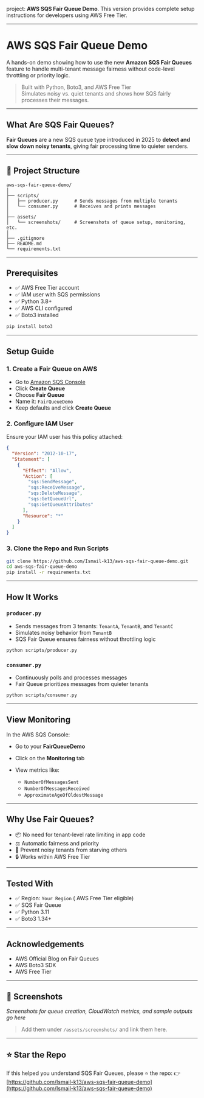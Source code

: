project: **AWS SQS Fair Queue Demo**. This version provides complete setup instructions for developers using AWS Free Tier.

---
# AWS SQS Fair Queue Demo

A hands-on demo showing how to use the new **Amazon SQS Fair Queues** feature to handle multi-tenant message fairness without code-level throttling or priority logic.

>  Built with Python, Boto3, and AWS Free Tier  
>  Simulates noisy vs. quiet tenants and shows how SQS fairly processes their messages.

---

## What Are SQS Fair Queues?

**Fair Queues** are a new SQS queue type introduced in 2025 to **detect and slow down noisy tenants**, giving fair processing time to quieter senders.

---

## 📁 Project Structure

```text
aws-sqs-fair-queue-demo/
│
├── scripts/
│   ├── producer.py      # Sends messages from multiple tenants
│   └── consumer.py      # Receives and prints messages
│
├── assets/
│   └── screenshots/     # Screenshots of queue setup, monitoring, etc.
│
├── .gitignore
├── README.md
└── requirements.txt
````

---

##  Prerequisites

* ✅ AWS Free Tier account
* ✅ IAM user with SQS permissions
* ✅ Python 3.8+
* ✅ AWS CLI configured
* ✅ Boto3 installed

```bash
pip install boto3
```

---

##  Setup Guide

### 1. Create a Fair Queue on AWS

* Go to [Amazon SQS Console](https://console.aws.amazon.com/sqs/)
* Click **Create Queue**
* Choose **Fair Queue**
* Name it: `FairQueueDemo`
* Keep defaults and click **Create Queue**

### 2. Configure IAM User

Ensure your IAM user has this policy attached:

```json
{
  "Version": "2012-10-17",
  "Statement": [
    {
      "Effect": "Allow",
      "Action": [
        "sqs:SendMessage",
        "sqs:ReceiveMessage",
        "sqs:DeleteMessage",
        "sqs:GetQueueUrl",
        "sqs:GetQueueAttributes"
      ],
      "Resource": "*"
    }
  ]
}
```

### 3. Clone the Repo and Run Scripts

```bash
git clone https://github.com/Ismail-k13/aws-sqs-fair-queue-demo.git
cd aws-sqs-fair-queue-demo
pip install -r requirements.txt
```

---

##  How It Works

### `producer.py`

* Sends messages from 3 tenants: `TenantA`, `TenantB`, and `TenantC`
* Simulates noisy behavior from `TenantB`
* SQS Fair Queue ensures fairness without throttling logic

```bash
python scripts/producer.py
```

###  `consumer.py`

* Continuously polls and processes messages
* Fair Queue prioritizes messages from quieter tenants

```bash
python scripts/consumer.py
```

---

##  View Monitoring

In the AWS SQS Console:

* Go to your **FairQueueDemo**
* Click on the **Monitoring** tab
* View metrics like:

  * `NumberOfMessagesSent`
  * `NumberOfMessagesReceived`
  * `ApproximateAgeOfOldestMessage`

---

##  Why Use Fair Queues?

* 📦 No need for tenant-level rate limiting in app code
* ⚖️ Automatic fairness and priority
* 🚫 Prevent noisy tenants from starving others
* 🔒 Works within AWS Free Tier

---

##  Tested With

* ✅ Region: `Your Region` ( AWS Free Tier eligible)
* ✅ SQS Fair Queue
* ✅ Python 3.11
* ✅ Boto3 1.34+

---

##  Acknowledgements

* AWS Official Blog on Fair Queues
* AWS Boto3 SDK
* AWS Free Tier

---

## 📸 Screenshots

*Screenshots for queue creation, CloudWatch metrics, and sample outputs go here*

> Add them under `/assets/screenshots/` and link them here.

---

## ⭐️ Star the Repo

If this helped you understand SQS Fair Queues, please ⭐️ the repo:
👉 [https://github.com/Ismail-k13/aws-sqs-fair-queue-demo](https://github.com/Ismail-k13/aws-sqs-fair-queue-demo)